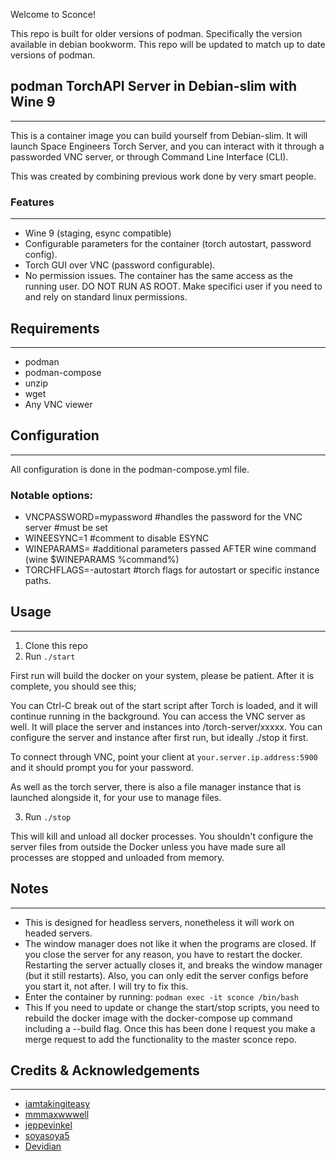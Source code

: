 Welcome to Sconce!

This repo is built for older versions of podman. Specifically the version available in debian bookworm. This repo will be updated to match up to date versions of podman.

## podman TorchAPI Server in Debian-slim with Wine 9
---

This is a container image you can build yourself from Debian-slim.
It will launch Space Engineers Torch Server, and you can interact with it
through a passworded VNC server, or through Command Line Interface
(CLI).

This was created by combining previous work done by very smart people.

### Features
---
 - Wine 9 (staging, esync compatible)
 - Configurable parameters for the container (torch autostart, password config).
 - Torch GUI over VNC (password configurable).
 - No permission issues. The container has the same access as the running user. DO NOT RUN AS ROOT. Make specifici user if you need to and rely on standard linux permissions.

## Requirements
---
- podman
- podman-compose
- unzip
- wget
- Any VNC viewer

## Configuration
---
All configuration is done in the podman-compose.yml file. 

### Notable options:
- VNCPASSWORD=mypassword #handles the password for the VNC server #must be set
- WINEESYNC=1 #comment to disable ESYNC
- WINEPARAMS= #additional parameters passed AFTER wine command (wine $WINEPARAMS %command%)
- TORCHFLAGS=-autostart #torch flags for autostart or specific instance paths.

## Usage
---
1. Clone this repo
2. Run `./start`

First run will build the docker on your system, please be patient.
After it is complete, you should see this;


You can Ctrl-C break out of the start script after Torch is loaded, and it will
continue running in the background.  You can access the VNC server as
well.  It will place the server and instances into /torch-server/xxxxx.
You can configure the server and instance after first run, but ideally ./stop
it first.

To connect through VNC, point your client at `your.server.ip.address:5900` and it
should prompt you for your password.

As well as the torch server, there is also a file manager instance
that is launched alongside it, for your use to manage files.

3. Run `./stop`

This will kill and unload all docker processes.  You shouldn't configure the server files from outside the Docker unless you have made sure all processes are stopped and unloaded from memory.



## Notes
---
- This is designed for headless servers, nonetheless it will work on headed servers.
- The window manager does not like it when the programs are closed.  If you close the server for any reason, you have to restart the docker.  Restarting the server actually closes it, and breaks the window manager (but it still restarts).  Also, you can only edit the server configs before you start it, not after.  I will try to fix this.
- Enter the container by running: `podman exec -it sconce /bin/bash`
- This If you need to update or change the start/stop scripts, you need to rebuild the docker image with the docker-compose up command including a --build flag. Once this has been done I request you make a merge request to add the functionality to the master sconce repo.

## Credits & Acknowledgements
---
- [iamtakingiteasy](https://github.com/iamtakingiteasy/se-torchapi-ds-docker)
- [mmmaxwwwell](https://github.com/mmmaxwwwell)
- [jeppevinkel](https://github.com/jeppevinkel)
- [soyasoya5](github.com/soyasoya5/se-torchapi-linux)
- [Devidian](https://github.com/Devidian/docker-spaceengineers)
